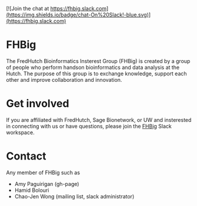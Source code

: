[![Join the chat at https://fhbig.slack.com](https://img.shields.io/badge/chat-On%20Slack!-blue.svg)](https://fhbig.slack.com)

# FHBig 
The FredHutch Bioinformatics Insterest Group (FHBig) is created by a group of people who perform handson bioinformatics and data analysis at the Hutch. The purpose of this group is to exchange knowledge, support each other and improve collaboration and innovation.

# Get involved
If you are affiliated with FredHutch, Sage Bionetwork, or UW and
insterested in connecting with us or have questions, please join the
[FHBig](https://fhbig.slack.com) Slack workspace.

# Contact
Any member of FHBig such as
- Amy Paguirigan (gh-page)
- Hamid Bolouri
- Chao-Jen Wong  (mailing list, slack administrator)
